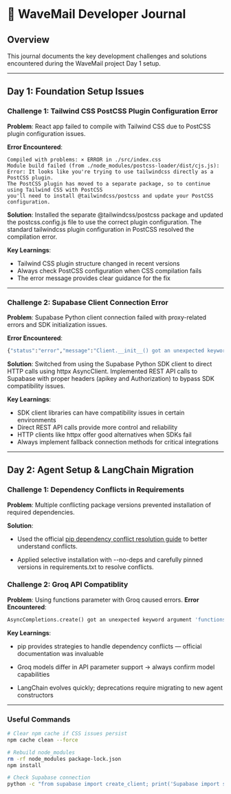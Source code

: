 # 🌊 WaveMail Developer Journal

## Overview
This journal documents the key development challenges and solutions encountered during the WaveMail project Day 1 setup.

---

## Day 1: Foundation Setup Issues

### Challenge 1: Tailwind CSS PostCSS Plugin Configuration Error
**Problem**: React app failed to compile with Tailwind CSS due to PostCSS plugin configuration issues.

**Error Encountered**:
```
Compiled with problems: × ERROR in ./src/index.css 
Module build failed (from ./node_modules/postcss-loader/dist/cjs.js): 
Error: It looks like you're trying to use tailwindcss directly as a PostCSS plugin. 
The PostCSS plugin has moved to a separate package, so to continue using Tailwind CSS with PostCSS 
you'll need to install @tailwindcss/postcss and update your PostCSS configuration.
```

**Solution**:
Installed the separate @tailwindcss/postcss package and updated the postcss.config.js file to use the correct plugin configuration. The standard tailwindcss plugin configuration in PostCSS resolved the compilation error.

**Key Learnings**:
- Tailwind CSS plugin structure changed in recent versions
- Always check PostCSS configuration when CSS compilation fails
- The error message provides clear guidance for the fix

---

### Challenge 2: Supabase Client Connection Error
**Problem**: Supabase Python client connection failed with proxy-related errors and SDK initialization issues.

**Error Encountered**:
```python
{"status":"error","message":"Client.__init__() got an unexpected keyword argument 'proxy'"}
```

**Solution**:
Switched from using the Supabase Python SDK client to direct HTTP calls using httpx AsyncClient. Implemented REST API calls to Supabase with proper headers (apikey and Authorization) to bypass SDK compatibility issues.

**Key Learnings**:
- SDK client libraries can have compatibility issues in certain environments
- Direct REST API calls provide more control and reliability
- HTTP clients like httpx offer good alternatives when SDKs fail
- Always implement fallback connection methods for critical integrations

---

## Day 2: Agent Setup & LangChain Migration

### Challenge 1: Dependency Conflicts in Requirements
**Problem**: Multiple conflicting package versions prevented installation of required dependencies.

**Solution**:
- Used the official [pip dependency conflict resolution guide](https://pip.pypa.io/en/latest/topics/dependency-resolution/#dealing-with-dependency-conflicts) to better understand conflicts.

- Applied selective installation with --no-deps and carefully pinned versions in requirements.txt to resolve conflicts.

### Challenge 2: Groq API Compatiblity
**Problem**: Using functions parameter with Groq caused errors.
**Error Encountered**:
```python
AsyncCompletions.create() got an unexpected keyword argument 'functions'
```
**Key Learnings**:
- pip provides strategies to handle dependency conflicts — official documentation was invaluable

- Groq models differ in API parameter support → always confirm model capabilities

- LangChain evolves quickly; deprecations require migrating to new agent constructors

---

### Useful Commands
```bash
# Clear npm cache if CSS issues persist
npm cache clean --force

# Rebuild node_modules
rm -rf node_modules package-lock.json
npm install

# Check Supabase connection
python -c "from supabase import create_client; print('Supabase import successful')"
```